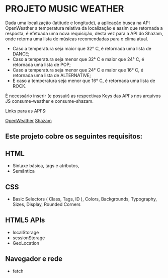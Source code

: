 # PROJETO MUSIC WEATHER

Dada uma localização (latitude e longitude), a aplicação busca na API OpenWeather a temperatura relativa da localização e assim que retornada a resposta, é efetuada uma nova requisição, desta vez para a API do Shazam, onde retorna uma lista de músicas recomendadas para o clima atual.

-   Caso a temperatura seja maior que 32° C, é retornada uma lista de DANCE;
-   Caso a temperatura seja menor que 32° C e maior que 24° C, é retornada uma lista de POP;
-   Caso a temperatura seja menor que 24° C e maior que 16° C, é retornada uma lista de ALTERNATIVE;
-   E caso a temperatura seja menor que 16° C, é retornada uma lista de ROCK.

É necessário inserir (e possuir) as respectivas Keys das API's nos arquivos JS consume-weather e consume-shazam.

Links para as API'S:

<a href="https://openweathermap.org/">OpenWeather</a>
<a href="https://rapidapi.com/tipsters/api/shazam-core/">Shazam</a>

###

## Este projeto cobre os seguintes requisitos:

## HTML

-   Sintaxe básica, tags e atributos,
-   Semântica

## CSS

-   Basic Selectors ( Class, Tags, ID ), Colors, Backgrounds, Typography, Sizes, Display, Rounded Corners

## HTML5 APIs

-   localStorage
-   sessionStorage
-   GeoLocation

## Navegador e rede

-   fetch
